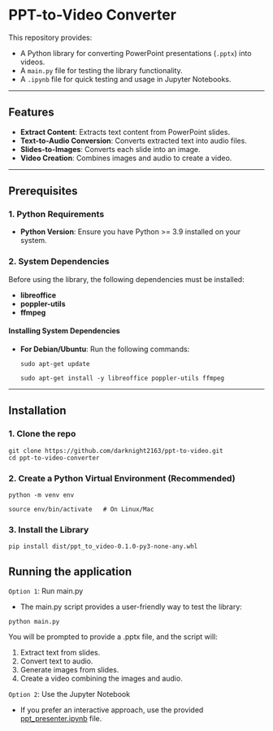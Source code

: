 # PPT-to-Video Converter

This repository provides:
- A Python library for converting PowerPoint presentations (`.pptx`) into videos.
- A `main.py` file for testing the library functionality.
- A `.ipynb` file for quick testing and usage in Jupyter Notebooks.

---

## Features
- **Extract Content**: Extracts text content from PowerPoint slides.
- **Text-to-Audio Conversion**: Converts extracted text into audio files.
- **Slides-to-Images**: Converts each slide into an image.
- **Video Creation**: Combines images and audio to create a video.

---

## Prerequisites

### 1. Python Requirements
- **Python Version**: Ensure you have Python >= 3.9 installed on your system.

### 2. System Dependencies
Before using the library, the following dependencies must be installed:
- **libreoffice**
- **poppler-utils**
- **ffmpeg**

#### Installing System Dependencies
- **For Debian/Ubuntu**:
Run the following commands:
  ```
  sudo apt-get update
  ```
  ```
  sudo apt-get install -y libreoffice poppler-utils ffmpeg
  ```
---
## Installation
### 1. Clone the repo
```
git clone https://github.com/darknight2163/ppt-to-video.git
cd ppt-to-video-converter
```
### 2. Create a Python Virtual Environment (Recommended)
```
python -m venv env
```
```
source env/bin/activate   # On Linux/Mac
```
### 3. Install the Library
```
pip install dist/ppt_to_video-0.1.0-py3-none-any.whl
```
## Running the application
`Option 1`: Run main.py
- The main.py script provides a user-friendly way to test the library:
```
python main.py
```
You will be prompted to provide a .pptx file, and the script will:
1. Extract text from slides.
2. Convert text to audio.
3. Generate images from slides.
4. Create a video combining the images and audio.

`Option 2`: Use the Jupyter Notebook
- If you prefer an interactive approach, use the provided [ppt_presenter.ipynb](https://github.com/darknight2163/ppt-to-video/blob/main/ppt_presenter.ipynb) file.
